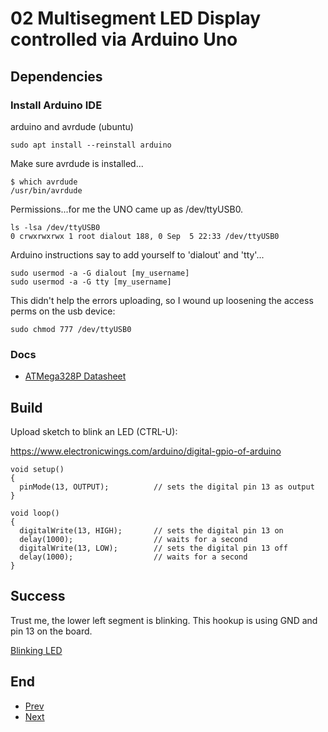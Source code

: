 # 02 Multisegment LED Display controlled via Arduino Uno

## Dependencies

### Install Arduino IDE

arduino and avrdude (ubuntu)

    sudo apt install --reinstall arduino

Make sure avrdude is installed...

    $ which avrdude
    /usr/bin/avrdude

Permissions...for me the UNO came up as /dev/ttyUSB0.

    ls -lsa /dev/ttyUSB0 
    0 crwxrwxrwx 1 root dialout 188, 0 Sep  5 22:33 /dev/ttyUSB0

Arduino instructions say to add yourself to 'dialout' and 'tty'...

    sudo usermod -a -G dialout [my_username]
    sudo usermod -a -G tty [my_username]

This didn't help the errors uploading, so I wound up loosening the access perms on the usb device:

    sudo chmod 777 /dev/ttyUSB0

### Docs

* [ATMega328P Datasheet](http://ww1.microchip.com/downloads/en/DeviceDoc/Atmel-7810-Automotive-Microcontrollers-ATmega328P_Datasheet.pdf)

## Build

Upload sketch to blink an LED (CTRL-U):

https://www.electronicwings.com/arduino/digital-gpio-of-arduino

    void setup()
    {
      pinMode(13, OUTPUT);          // sets the digital pin 13 as output
    }

    void loop()
    {
      digitalWrite(13, HIGH);       // sets the digital pin 13 on
      delay(1000);                  // waits for a second
      digitalWrite(13, LOW);        // sets the digital pin 13 off
      delay(1000);                  // waits for a second
    }


## Success

Trust me, the lower left segment is blinking. This hookup is using GND and pin 13 on the board.

[Blinking LED](resources/02-uno.jpeg)

## End

* [Prev](../01-multisegment-led/readme.md)
* [Next](../03-multi-segment-led-rotate/readme.md)
